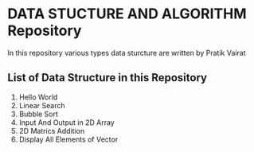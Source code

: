 <h1>DATA STUCTURE AND ALGORITHM Repository</h1>
<p>In this repository various types data sturcture are written by Pratik Vairat</p> 
<h2>List of Data Structure in this Repository</h2>
<ol> 
   <li>Hello World</li>
   <li>Linear Search</li>
    <li>Bubble Sort</li>
   <li>Input And Output in 2D Array</li>
   <li>2D Matrics Addition</li>
   <li>Display All Elements of Vector</li>
 </ol>
